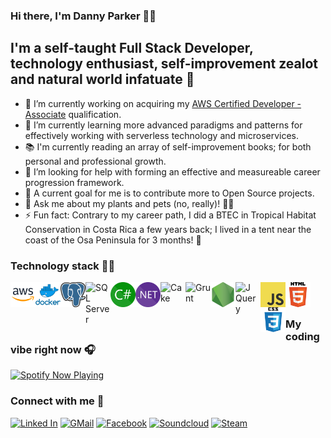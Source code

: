 ### Hi there, I'm Danny Parker 👋🤓

## I'm a self-taught Full Stack Developer, technology enthusiast, self-improvement zealot and natural world infatuate 🐢

- 🔭 I’m currently working on acquiring my [AWS Certified Developer - Associate](https://aws.amazon.com/certification/certified-developer-associate/) qualification.
- 🌱 I’m currently learning more advanced paradigms and patterns for effectively working with serverless technology and microservices.
- 📚 I'm currently reading an array of self-improvement books; for both personal and professional growth.
- 🤔 I’m looking for help with forming an effective and measureable career progression framework.
- 🥅 A current goal for me is to contribute more to Open Source projects.
- 💬 Ask me about my plants and pets (no, really)! 🌿🐍
- ⚡ Fun fact: Contrary to my career path, I did a BTEC in Tropical Habitat Conservation in Costa Rica a few years back; I lived in a tent near the coast of the Osa Peninsula for 3 months! 🌴

### Technology stack 👨‍💻

<img align="left" alt="AWS" title="AWS" width="40px" src="https://raw.githubusercontent.com/github/explore/fbceb94436312b6dacde68d122a5b9c7d11f9524/topics/aws/aws.png" />
<img align="left" alt="Docker" title="Docker" width="40px" src="https://raw.githubusercontent.com/github/explore/80688e429a7d4ef2fca1e82350fe8e3517d3494d/topics/docker/docker.png" />
<img align="left" alt="Postgres" title="PostgreSQL" width="40px" src="https://raw.githubusercontent.com/github/explore/80688e429a7d4ef2fca1e82350fe8e3517d3494d/topics/postgresql/postgresql.png" />
<img align="left" alt="SQL Server" title="SQL Server" width="40px" src="https://www.freeiconspng.com/uploads/sql-server-icon-png-1.png" />
<img align="left" alt="C Sharp" title="C#" width="40px" src="https://raw.githubusercontent.com/github/explore/80688e429a7d4ef2fca1e82350fe8e3517d3494d/topics/csharp/csharp.png" />
<img align="left" alt="Dot Net" title=".NET" width="40px" src="https://raw.githubusercontent.com/github/explore/93d8a67084f94b2a444e510199a6e7622e5b09a3/topics/dotnet/dotnet.png" />
<img align="left" alt="Cake" title="Cake (C# Make)" width="40px" src="https://avatars2.githubusercontent.com/u/7738262?s=400&v=4" />
<img align="left" alt="Grunt" title="Grunt" width="40px" src="https://camo.githubusercontent.com/2bcb3bd09e6bd9b04773d1e1d5e7ef052a697ee9babe022d8859e3c817aaa6d3/687474703a2f2f6772756e746a732e636f6d2f696d672f6772756e742d6c6f676f2d6e6f2d776f72646d61726b2e737667" />
<img align="left" alt="Node JS" title="NodeJS" width="40px" src="https://raw.githubusercontent.com/github/explore/80688e429a7d4ef2fca1e82350fe8e3517d3494d/topics/nodejs/nodejs.png" />
<img align="left" alt="J Query" title="JQuery" width="40px" src="https://miro.medium.com/max/800/0*g3ns8QALNBBH7CBA." />
<img align="left" alt="Java Script" title="JavaScript" width="40px" src="https://raw.githubusercontent.com/github/explore/80688e429a7d4ef2fca1e82350fe8e3517d3494d/topics/javascript/javascript.png" />
<img align="left" alt="HTML" title="HTML" width="40px" src="https://raw.githubusercontent.com/github/explore/80688e429a7d4ef2fca1e82350fe8e3517d3494d/topics/html/html.png" />
<img align="left" alt="CSS" title="CSS" width="40px" src="https://raw.githubusercontent.com/github/explore/80688e429a7d4ef2fca1e82350fe8e3517d3494d/topics/css/css.png" />
</br>
</br>

### My coding vibe right now 🎧

[<img src="https://novatorem.danny-ukdm.vercel.app/api/spotify" alt="Spotify Now Playing" width="350" />](https://open.spotify.com/user/1134053152)

### Connect with me 🔗

[<img src="https://img.shields.io/badge/linkedin-%230077B5.svg?&style=for-the-badge&logo=linkedin&logoColor=white" alt="Linked In" />](https://www.linkedin.com/in/danny-parker-264aa210a/) [<img src="https://img.shields.io/badge/gmail-D14836?&style=for-the-badge&logo=gmail&logoColor=white" alt="GMail" />](mailto:danny.ukdm@gmail.com) [<img src="https://img.shields.io/badge/facebook-%231877F2.svg?&style=for-the-badge&logo=facebook&logoColor=white" alt="Facebook" />](https://www.facebook.com/panny.darker) [<img src="https://img.shields.io/badge/soundcloud-FF3300?logo=soundcloud&logoColor=white&style=for-the-badge" alt="Soundcloud" />](https://soundcloud.com/im-tiny-rick) [<img src="https://img.shields.io/badge/Steam-%23000000.svg?&style=for-the-badge&logo=steam&logoColor=white" alt="Steam" />](https://steamcommunity.com/profiles/76561198084988343/)

